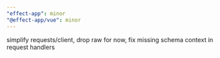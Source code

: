 ```yaml
---
"effect-app": minor
"@effect-app/vue": minor
---
```


simplify requests/client, drop raw for now, fix missing schema context in request handlers
